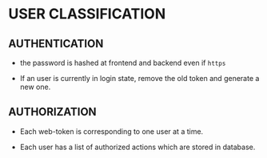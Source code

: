 # USER CLASSIFICATION

## AUTHENTICATION

- the password is hashed at frontend and backend even if `https`

- If an user is currently in login state, remove the old token and generate a new one.

## AUTHORIZATION

- Each web-token is corresponding to one user at a time. 

- Each user has a list of authorized actions which are stored in database.